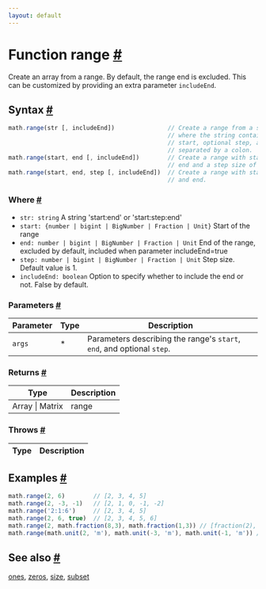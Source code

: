 ```yaml
---
layout: default
---
```


<!-- Note: This file is automatically generated from source code comments. Changes made in this file will be overridden. -->

<h1 id="function-range">Function range <a href="#function-range" title="Permalink">#</a></h1>

Create an array from a range.
By default, the range end is excluded. This can be customized by providing
an extra parameter `includeEnd`.


<h2 id="syntax">Syntax <a href="#syntax" title="Permalink">#</a></h2>

```js
math.range(str [, includeEnd])               // Create a range from a string,
                                             // where the string contains the
                                             // start, optional step, and end,
                                             // separated by a colon.
math.range(start, end [, includeEnd])        // Create a range with start and
                                             // end and a step size of 1.
math.range(start, end, step [, includeEnd])  // Create a range with start, step,
                                             // and end.
```

<h3 id="where">Where <a href="#where" title="Permalink">#</a></h3>

- `str: string`
  A string 'start:end' or 'start:step:end'
- `start: {number | bigint | BigNumber | Fraction | Unit}`
  Start of the range
- `end: number | bigint | BigNumber | Fraction | Unit`
  End of the range, excluded by default, included when parameter includeEnd=true
- `step: number | bigint | BigNumber | Fraction | Unit`
  Step size. Default value is 1.
- `includeEnd: boolean`
  Option to specify whether to include the end or not. False by default.

<h3 id="parameters">Parameters <a href="#parameters" title="Permalink">#</a></h3>

Parameter | Type | Description
--------- | ---- | -----------
`args` | * | Parameters describing the range's `start`, `end`, and optional `step`.

<h3 id="returns">Returns <a href="#returns" title="Permalink">#</a></h3>

Type | Description
---- | -----------
Array &#124; Matrix | range


<h3 id="throws">Throws <a href="#throws" title="Permalink">#</a></h3>

Type | Description
---- | -----------


<h2 id="examples">Examples <a href="#examples" title="Permalink">#</a></h2>

```js
math.range(2, 6)        // [2, 3, 4, 5]
math.range(2, -3, -1)   // [2, 1, 0, -1, -2]
math.range('2:1:6')     // [2, 3, 4, 5]
math.range(2, 6, true)  // [2, 3, 4, 5, 6]
math.range(2, math.fraction(8,3), math.fraction(1,3)) // [fraction(2), fraction(7,3)]
math.range(math.unit(2, 'm'), math.unit(-3, 'm'), math.unit(-1, 'm')) // [2 m, 1 m, 0 m , -1 m, -2 m]
```


<h2 id="see-also">See also <a href="#see-also" title="Permalink">#</a></h2>

[ones](ones.html),
[zeros](zeros.html),
[size](size.html),
[subset](subset.html)
